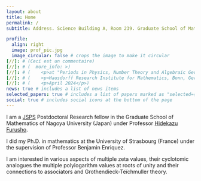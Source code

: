 ```yaml
---
layout: about
title: Home
permalink: /
subtitle: Address. Science Building A, Room 239. Graduate School of Mathematics, Nagoya University. Chikusa-ku, Nagoya, 464-8602 Japan.

profile:
  align: right
  image: prof_pic.jpg
  image_circular: false # crops the image to make it circular
[//]: # (Ceci est un commentaire)
[//]: # (  more_info: >)
[//]: # (    <p>at "Periods in Physics, Number Theory and Algebraic Geometry" Workshop</p>)
[//]: # (    <p>Hausdorff Research Institute for Mathematics, Bonn, Germany.</p>)
[//]: # (    <p>April 2024</p>)
news: true # includes a list of news items
selected_papers: true # includes a list of papers marked as "selected={true}"
social: true # includes social icons at the bottom of the page
---
```


I am a [JSPS](https://www.jsps.go.jp/english/e-aboutus/index.html) Postdoctoral Research fellow in the Graduate School of Mathematics of Nagoya University (Japan) under Professor [Hidekazu Furusho](https://www.math.nagoya-u.ac.jp/~furusho/).

I did my Ph.D. in mathematics at the University of Strasbourg (France) under the supervision of Professor Benjamin Enriquez.

I am interested in various aspects of multiple zeta values, their cyclotomic analogues the multiple polylogarithm values at roots of unity and their connections to associators and Grothendieck-Teïchmuller theory.
